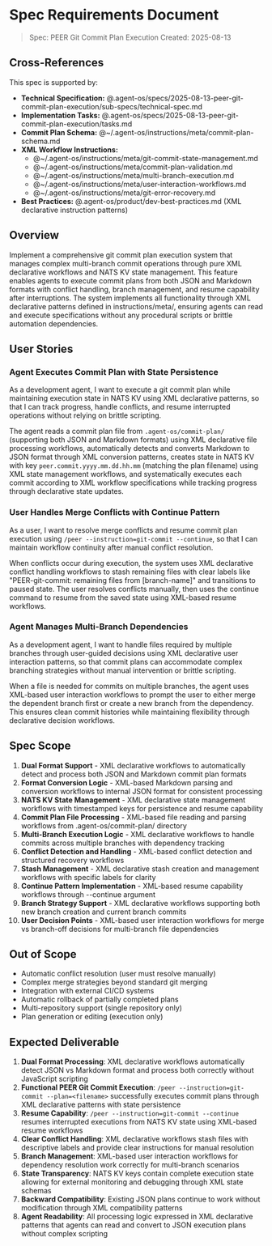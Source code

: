# Spec Requirements Document

> Spec: PEER Git Commit Plan Execution
> Created: 2025-08-13

## Cross-References

This spec is supported by:
- **Technical Specification:** @.agent-os/specs/2025-08-13-peer-git-commit-plan-execution/sub-specs/technical-spec.md
- **Implementation Tasks:** @.agent-os/specs/2025-08-13-peer-git-commit-plan-execution/tasks.md
- **Commit Plan Schema:** @~/.agent-os/instructions/meta/commit-plan-schema.md
- **XML Workflow Instructions:**
  - @~/.agent-os/instructions/meta/git-commit-state-management.md
  - @~/.agent-os/instructions/meta/commit-plan-validation.md
  - @~/.agent-os/instructions/meta/multi-branch-execution.md
  - @~/.agent-os/instructions/meta/user-interaction-workflows.md
  - @~/.agent-os/instructions/meta/git-error-recovery.md
- **Best Practices:** @.agent-os/product/dev-best-practices.md (XML declarative instruction patterns)

## Overview

Implement a comprehensive git commit plan execution system that manages complex multi-branch commit operations through pure XML declarative workflows and NATS KV state management. This feature enables agents to execute commit plans from both JSON and Markdown formats with conflict handling, branch management, and resume capability after interruptions. The system implements all functionality through XML declarative patterns defined in instructions/meta/, ensuring agents can read and execute specifications without any procedural scripts or brittle automation dependencies.

## User Stories

### Agent Executes Commit Plan with State Persistence

As a development agent, I want to execute a git commit plan while maintaining execution state in NATS KV using XML declarative patterns, so that I can track progress, handle conflicts, and resume interrupted operations without relying on brittle scripting.

The agent reads a commit plan file from `.agent-os/commit-plan/` (supporting both JSON and Markdown formats) using XML declarative file processing workflows, automatically detects and converts Markdown to JSON format through XML conversion patterns, creates state in NATS KV with key `peer.commit.yyyy.mm.dd.hh.mm` (matching the plan filename) using XML state management workflows, and systematically executes each commit according to XML workflow specifications while tracking progress through declarative state updates.

### User Handles Merge Conflicts with Continue Pattern

As a user, I want to resolve merge conflicts and resume commit plan execution using `/peer --instruction=git-commit --continue`, so that I can maintain workflow continuity after manual conflict resolution.

When conflicts occur during execution, the system uses XML declarative conflict handling workflows to stash remaining files with clear labels like "PEER-git-commit: remaining files from [branch-name]" and transitions to paused state. The user resolves conflicts manually, then uses the continue command to resume from the saved state using XML-based resume workflows.

### Agent Manages Multi-Branch Dependencies

As a development agent, I want to handle files required by multiple branches through user-guided decisions using XML declarative user interaction patterns, so that commit plans can accommodate complex branching strategies without manual intervention or brittle scripting.

When a file is needed for commits on multiple branches, the agent uses XML-based user interaction workflows to prompt the user to either merge the dependent branch first or create a new branch from the dependency. This ensures clean commit histories while maintaining flexibility through declarative decision workflows.

## Spec Scope

1. **Dual Format Support** - XML declarative workflows to automatically detect and process both JSON and Markdown commit plan formats
2. **Format Conversion Logic** - XML-based Markdown parsing and conversion workflows to internal JSON format for consistent processing
3. **NATS KV State Management** - XML declarative state management workflows with timestamped keys for persistence and resume capability
4. **Commit Plan File Processing** - XML-based file reading and parsing workflows from .agent-os/commit-plan/ directory
5. **Multi-Branch Execution Logic** - XML declarative workflows to handle commits across multiple branches with dependency tracking
6. **Conflict Detection and Handling** - XML-based conflict detection and structured recovery workflows
7. **Stash Management** - XML declarative stash creation and management workflows with specific labels for clarity
8. **Continue Pattern Implementation** - XML-based resume capability workflows through --continue argument
9. **Branch Strategy Support** - XML declarative workflows supporting both new branch creation and current branch commits
10. **User Decision Points** - XML-based user interaction workflows for merge vs branch-off decisions for multi-branch file dependencies

## Out of Scope

- Automatic conflict resolution (user must resolve manually)
- Complex merge strategies beyond standard git merging
- Integration with external CI/CD systems
- Automatic rollback of partially completed plans
- Multi-repository support (single repository only)
- Plan generation or editing (execution only)

## Expected Deliverable

1. **Dual Format Processing**: XML declarative workflows automatically detect JSON vs Markdown format and process both correctly without JavaScript scripting
2. **Functional PEER Git Commit Execution**: `/peer --instruction=git-commit --plan=<filename>` successfully executes commit plans through XML declarative patterns with state persistence
3. **Resume Capability**: `/peer --instruction=git-commit --continue` resumes interrupted executions from NATS KV state using XML-based resume workflows
4. **Clear Conflict Handling**: XML declarative workflows stash files with descriptive labels and provide clear instructions for manual resolution
5. **Branch Management**: XML-based user interaction workflows for dependency resolution work correctly for multi-branch scenarios
6. **State Transparency**: NATS KV keys contain complete execution state allowing for external monitoring and debugging through XML state schemas
7. **Backward Compatibility**: Existing JSON plans continue to work without modification through XML compatibility patterns
8. **Agent Readability**: All processing logic expressed in XML declarative patterns that agents can read and convert to JSON execution plans without complex scripting